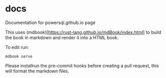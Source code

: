 # docs

Documentation for powersql.github.io page

This uses (mdbook)[https://rust-lang.github.io/mdBook/index.html] to build the book in markdown and render it into a HTML book.

To edit run:

```
mdbook serve
```

Please installrun the pre-commit hooks before creating a pull request, this will format the markdown files.
